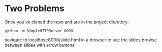 # Two Problems

Once you've cloned the repo and are in the project directory:

```python -m SimpleHTTPServer 8000```

navigate to localhost:8000/slide.html in a browser to see the slides
browse between slides with arrow buttons

